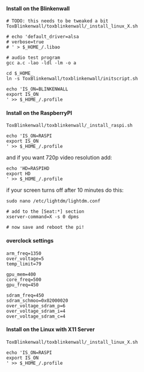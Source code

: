 #### Install on the Blinkenwall


```
# TODO: this needs to be tweaked a bit
ToxBlinkenwall/toxblinkenwall/_install_linux_X.sh

# echo 'default_driver=alsa
# verbose=true
# ' > $_HOME_/.libao

# audio test program
gcc a.c -lao -ldl -lm -o a

cd $_HOME_
ln -s ToxBlinkenwall/toxblinkenwall/initscript.sh

echo 'IS_ON=BLINKENWALL
export IS_ON
' >> $_HOME_/.profile
```

#### Install on the RaspberryPI


```
ToxBlinkenwall/toxblinkenwall/_install_raspi.sh

echo 'IS_ON=RASPI
export IS_ON
' >> $_HOME_/.profile
```

and if you want 720p video resolution add:

```
echo 'HD=RASPIHD
export HD
' >> $_HOME_/.profile
```

if your screen turns off after 10 minutes do this:

```
sudo nano /etc/lightdm/lightdm.conf

# add to the [Seat:*] section
xserver-command=X -s 0 dpms

# now save and reboot the pi!
```


#### overclock settings

```
arm_freq=1350
over_voltage=5
temp_limit=79

gpu_mem=400
core_freq=500
gpu_freq=450

sdram_freq=450
sdram_schmoo=0x02000020
over_voltage_sdram_p=6
over_voltage_sdram_i=4
over_voltage_sdram_c=4
```


#### Install on the Linux with X11 Server


```
ToxBlinkenwall/toxblinkenwall/_install_linux_X.sh

echo 'IS_ON=RASPI
export IS_ON
' >> $_HOME_/.profile
```

